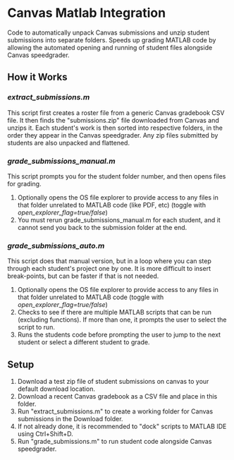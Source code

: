 # Canvas Matlab Integration
Code to automatically unpack Canvas submissions and unzip student submissions into separate folders. Speeds up grading MATLAB code by allowing the automated opening and running of student files alongside Canvas speedgrader. 

## How it Works
### *extract_submissions.m*
This script first creates a roster file from a generic Canvas gradebook CSV file. It then finds the "submissions.zip" file downloaded from Canvas and unzips it. Each student's work is then sorted into respective folders, in the order they appear in the Canvas speedgrader. Any zip files submitted by students are also unpacked and flattened.

### *grade_submissions_manual.m*
This script prompts you for the student folder number, and then opens files for grading.

  1. Optionally opens the OS file explorer to provide access to any files in that folder unrelated to MATLAB code (like PDF, etc) (toggle with *open_explorer_flag=true/false*)
  2. You must rerun grade_submissions_manual.m for each student, and it cannot send you back to the submission folder at the end. 

### *grade_submissions_auto.m*
This script does that manual version, but in a loop where you can step through each student's project one by one. It is more difficult to insert break-points, but can be faster if that is not needed.

  1. Optionally opens the OS file explorer to provide access to any files in that folder unrelated to MATLAB code (toggle with *open_explorer_flag=true/false*)
  2. Checks to see if there are multiple MATLAB scripts that can be run (excluding functions). If more than one, it prompts the user to select the script to run. 
  3. Runs the students code before prompting the user to jump to the next student or select a different student to grade. 
  
## Setup
  1. Download a test zip file of student submissions on canvas to your default download location. 
  2. Download a recent Canvas gradebook as a CSV file and place in this folder. 
  3. Run "extract_submissions.m" to create a working folder for Canvas submissions in the Download folder.
  4. If not already done, it is recommended to "dock" scripts to MATLAB IDE using Ctrl+Shift+D.
  5. Run "grade_submissions.m" to run student code alongside Canvas speedgrader.

